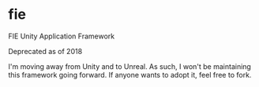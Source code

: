 # fie
FIE Unity Application Framework

Deprecated as of 2018

I'm moving away from Unity and to Unreal.  As such, I won't be maintaining this framework going forward.  If anyone wants to adopt it, feel free to fork.
